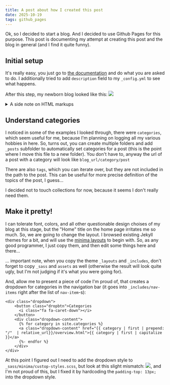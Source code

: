 ```yaml
---
title: A post about how I created this post
date: 2025-10-19
tags: github_pages
---
```


Ok, so I decided to start a blog. And I decided to use Github Pages for this purpose. This post is documenting my attempt at creating this post and the blog in general (and I find it quite funny).

## Initial setup
It's really easy, you just go to [the documentation](https://docs.github.com/en/pages/quickstart) and do what you are asked to do.
I additionally tried to add ``description`` field to my ``_config.yml`` to see what happens.

After this step, my newborn blog looked like this:
<img src="/my-blog/coding/images/my_blog_screenshot_2025-10-19_13:30.png"/>

<details>
    <summary>A side note on HTML markups</summary>
    <p>To add an image to the post, you can:</p>
    <ol>
    <li>Create a folder <code>images</code> in the repo and add an image there</li>
    <li>Add an image with <code>&lt;img src=&quot;path-to-images-from-the-root/your-image-file&quot;/&gt;</code></li>
    </ol>
    <p>To create a toggle use:</p>
    <pre><code>`<span class="javascript"></span>``<span class="javascript">
    &lt;details&gt;
      <span class="xml"><span class="hljs-tag">&lt;<span class="hljs-name">summary</span>&gt;</span>A side note on HTML markups<span class="hljs-tag">&lt;/<span class="hljs-name">summary</span>&gt;</span></span>
      And here is how you <span class="hljs-keyword">do</span> it
    &lt;<span class="hljs-regexp">/details&gt;
    </span></span>``<span class="javascript"><span class="hljs-regexp"></span></span>`
    </code></pre>
  <p>And, apparently, you can not use markdown inside the markup part, so if you are not fluent in HTML, use a converter like this one: https://markdowntohtml.com/</p>
</details>

## Understand categories
I noticed in some of the examples I looked through, there were ``categories``, which seem useful for me, because I'm planning on logging all my various hobbies in here. So, turns out, you can create multiple folders and add ``_posts`` subfolder to automatically set categories for a post (this is the point where I move this file to a new folder). You don't have to, anyway the url of a post with a category will look like ``blog_url/category/post``

There are also ``tags``, which you can iterate over, but they are not included in the path to the post. This can be useful for more precise definition of the topics of the post, I guess...

I decided not to touch collections for now, because it seems I don't really need them.

## Make it pretty!
I can tolerate font, colors, and all other questionable design choises of my blog at this stage, but the "Home" title on the home page irritates me so much. So, we are going to change the layout. I browsed existing Jekyll themes for a bit, and will use the [minima layouts](https://github.com/jekyll/minima/tree/master/_layouts) to begin with. So, as any good programmer, I just copy them, and then edit some things here and there...

... important note, when you copy the theme `_layouts` and `_includes`, don't forget to copy `_sass` and `assets` as well (otherwise the result will look quite ugly, but I'm not judging if it's what you were going for).

And, allow me to present a piece of code I'm proud of, that creates a dropdown for categories in the navigation bar (it goes into `_includes/nav-items` right after the list of `nav-item`-s):

```
<div class="dropdown">
    <button class="dropbtn">Categories
      <i class="fa fa-caret-down"></i>
    </button>
    <div class="dropdown-content">
      {% for category in site.categories %}
      <a class="dropdown-content" href="{{ category | first | prepend: "/"  | relative_url}}/overview.html">{{ category | first | capitalize }}</a>
      {%- endfor %}
    </div>
</div>
```

At this point I figured out I need to add the dropdown style to `_sass/minima/custop-styles.scss`, but look at this slight mismatch: <img src="/my-blog/coding/images/my_blog_screenshot_2025-10-20.png"/>, and I'm not proud of this, but I fixed it by hardcoding the `padding-top: 13px;` into the dropdown style.
